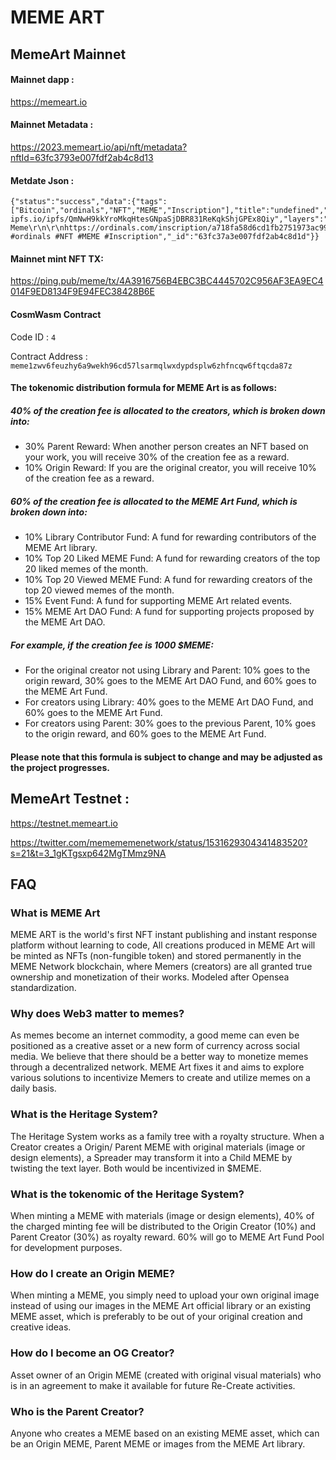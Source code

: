 # MEME ART



## MemeArt Mainnet 

#### Mainnet dapp : 
https://memeart.io


#### Mainnet Metadata :
https://2023.memeart.io/api/nft/metadata?nftId=63fc3793e007fdf2ab4c8d13

#### Metdate Json : 
```
{"status":"success","data":{"tags":["Bitcoin","ordinals","NFT","MEME","Inscription"],"title":"undefined","seqNo":22,"nftType":0,"url":"https://memenetwork.infura-ipfs.io/ipfs/QmNwH9kkYroMkqHtesGNpaSjDBR831ReKqkShjGPEx8Qiy","layers":"63fc37a3e007fdf2ab4c8d1b","region":"","description":"Bitcoin Meme\r\n\r\nhttps://ordinals.com/inscription/a718fa58d6cd1fb2751973ac9929ac9ff114853233ba3b77ed4c0bcecfe1758ci0\r\n\r\n#Bitcoin #ordinals #NFT #MEME #Inscription","_id":"63fc37a3e007fdf2ab4c8d1d"}}
```

#### Mainnet mint NFT TX:
https://ping.pub/meme/tx/4A3916756B4EBC3BC4445702C956AF3EA9EC4014F9ED8134F9E94FEC38428B6E

#### CosmWasm Contract
Code ID : ```4```

Contract Address : ``` meme1zwv6feuzhy6a9wekh96cd57lsarmqlwxdypdsplw6zhfncqw6ftqcda87z ```


#### The tokenomic distribution formula for MEME Art is as follows:

##### 40% of the creation fee is allocated to the creators, which is broken down into:
* 30% Parent Reward: When another person creates an NFT based on your work, you will receive 30% of the creation fee as a reward.
* 10% Origin Reward: If you are the original creator, you will receive 10% of the creation fee as a reward.

##### 60% of the creation fee is allocated to the MEME Art Fund, which is broken down into:
* 10% Library Contributor Fund: A fund for rewarding contributors of the MEME Art library.
* 10% Top 20 Liked MEME Fund: A fund for rewarding creators of the top 20 liked memes of the month.
* 10% Top 20 Viewed MEME Fund: A fund for rewarding creators of the top 20 viewed memes of the month.
* 15% Event Fund: A fund for supporting MEME Art related events.
* 15% MEME Art DAO Fund: A fund for supporting projects proposed by the MEME Art DAO.

##### For example, if the creation fee is 1000 $MEME:
* For the original creator not using Library and Parent: 10% goes to the origin reward, 30% goes to the MEME Art DAO Fund, and 60% goes to the MEME Art Fund.
* For creators using Library: 40% goes to the MEME Art DAO Fund, and 60% goes to the MEME Art Fund.
* For creators using Parent: 30% goes to the previous Parent, 10% goes to the origin reward, and 60% goes to the MEME Art Fund.

#### Please note that this formula is subject to change and may be adjusted as the project progresses.



##  MemeArt Testnet :
https://testnet.memeart.io

https://twitter.com/memememenetwork/status/1531629304341483520?s=21&t=3_1gKTgsxp642MgTMmz9NA



## FAQ


### What is MEME Art

MEME ART is the world's first NFT instant publishing and instant response platform without learning to code, All creations produced in MEME Art will be minted as NFTs (non-fungible token) and stored permanently in the MEME Network blockchain, where Memers (creators) are all granted true ownership and monetization of their works. Modeled after Opensea standardization.

### Why does Web3 matter to memes?
As memes become an internet commodity, a good meme can even be positioned as a creative asset or a new form of currency across social media. We believe that there should be a better way to monetize memes through a decentralized network. MEME Art fixes it and aims to explore various solutions to incentivize Memers to create and utilize memes on a daily basis.

### What is the Heritage System?
The Heritage System works as a family tree with a royalty structure. When a Creator creates a Origin/ Parent MEME with original materials (image or design elements), a Spreader may transform it into a Child MEME by twisting the text layer. Both would be incentivized in $MEME.

### What is the tokenomic of the Heritage System?
When minting a MEME with materials (image or design elements), 40% of the charged minting fee will be distributed to the Origin Creator (10%) and Parent Creator (30%) as royalty reward. 60% will go to MEME Art Fund Pool for development purposes.

### How do I create an Origin MEME?
When minting a MEME, you simply need to upload your own original image instead of using our images in the MEME Art official library or an existing MEME asset, which is preferably to be out of your original creation and creative ideas.

### How do I become an OG Creator?
Asset owner of an Origin MEME (created with original visual materials) who is in an agreement to make it available for future Re-Create activities.

### Who is the Parent Creator?
Anyone who creates a MEME based on an existing MEME asset, which can be an Origin MEME, Parent MEME or images from the MEME Art library.

